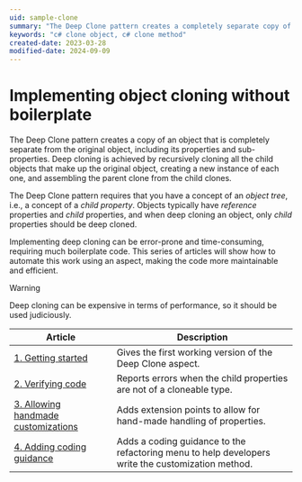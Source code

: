 ```yaml
---
uid: sample-clone
summary: "The Deep Clone pattern creates a completely separate copy of an object, including all its properties and sub-properties, using recursive cloning."
keywords: "c# clone object, c# clone method"
created-date: 2023-03-28
modified-date: 2024-09-09
---
```


# Implementing object cloning without boilerplate

The Deep Clone pattern creates a copy of an object that is completely separate from the original object, including its properties and sub-properties. Deep cloning is achieved by recursively cloning all the child objects that make up the original object, creating a new instance of each one, and assembling the parent clone from the child clones.

The Deep Clone pattern requires that you have a concept of an _object tree_, i.e., a concept of a _child property_. Objects typically have _reference_ properties and _child_ properties, and when deep cloning an object, only _child_ properties should be deep cloned.

Implementing deep cloning can be error-prone and time-consuming, requiring much boilerplate code. This series of articles will show how to automate this work using an aspect, making the code more maintainable and efficient.

> [!WARNING]
> Deep cloning can be expensive in terms of performance, so it should be used judiciously.

| Article | Description |
|--|--|
| [1. Getting started](clone-1/README.md) | Gives the first working version of the Deep Clone aspect. |
| [2. Verifying code](clone-2/README.md) | Reports errors when the child properties are not of a cloneable type. |
| [3. Allowing handmade customizations](clone-3/README.md) | Adds extension points to allow for hand-made handling of properties. |
| [4. Adding coding guidance](clone-4/README.md) | Adds a coding guidance to the refactoring menu to help developers write the customization method.



